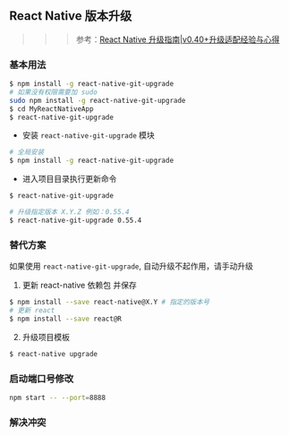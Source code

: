 ## React Native 版本升级

> > > 参考：[React Native 升级指南|v0.40+升级适配经验与心得](http://www.devio.org/2017/01/17/React-Native%E5%8D%87%E7%BA%A7%E6%8C%87%E5%8D%97-v0.40+%E5%8D%87%E7%BA%A7%E9%80%82%E9%85%8D%E7%BB%8F%E9%AA%8C%E4%B8%8E%E5%BF%83%E5%BE%97/)

### 基本用法

```sh
$ npm install -g react-native-git-upgrade
# 如果没有权限需要加 sudo
sudo npm install -g react-native-git-upgrade
$ cd MyReactNativeApp
$ react-native-git-upgrade
```

* 安装 `react-native-git-upgrade` 模块

```sh
# 全局安装
$ npm install -g react-native-git-upgrade
```

* 进入项目目录执行更新命令

```sh
$ react-native-git-upgrade

# 升级指定版本 X.Y.Z 例如：0.55.4
$ react-native-git-upgrade 0.55.4
```

### 替代方案

如果使用 `react-native-git-upgrade`, 自动升级不起作用，请手动升级

1. 更新 react-native 依赖包 并保存

```sh
$ npm install --save react-native@X.Y # 指定的版本号
# 更新 react
$ npm install --save react@R
```

2. 升级项目模板

```sh
$ react-native upgrade
```

### 启动端口号修改

```sh
npm start -- --port=8888
```

### 解决冲突
